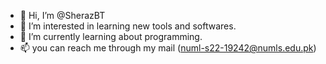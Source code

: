 - 👋 Hi, I’m @SherazBT
- 👀 I’m interested in learning new tools and softwares.
- 🌱 I’m currently learning about programming.
- 📫 you can reach me through my mail (numl-s22-19242@numls.edu.pk) 

<!---
SherazBT/SherazBT is a ✨ special ✨ repository because its `README.md` (this file) appears on your GitHub profile.
You can click the Preview link to take a look at your changes.
--->
